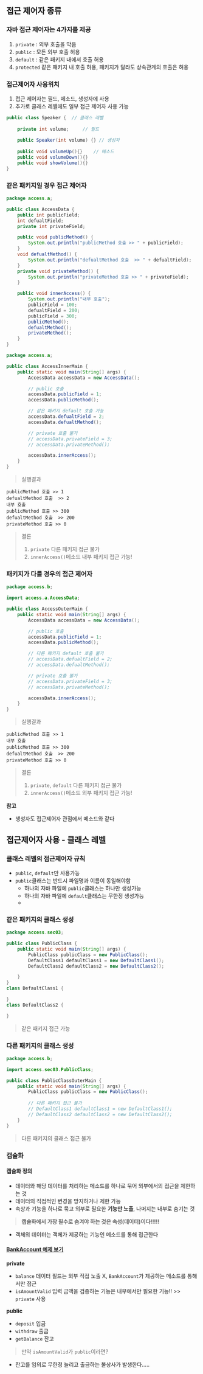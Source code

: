 ## 접근 제어자 종류

### 자바 접근 제어자는 4가지를 제공
1. `private` : 외부 호출을 막음
2. `public` : 모든 외부 호출 허용
3. `default` : 같은 패키지 내에서 호출 허용
4. `protected` 같은 패키지 내 호출 허용, 패키지가 달라도 상속관계의 호출은 허용

### 접근제어자 사용위치 
1. 접근 제어자는 필드, 메소드, 생성자에 사용
2. 추가로 클래스 레벨에도 일부 접근 제어자 사용 가능
 
```java
public class Speaker {  // 클래스 레벨
    
    private int volume;     // 필드
    
    public Speaker(int volume) {} // 생성자
    
    public void volumeUp(){}    // 메소드
    public void volumeDown(){}
    public void showVolume(){}
}
```

### 같은 패키지일 경우 접근 제어자
```java
package access.a;

public class AccessData {
    public int publicField;
    int defualtField;
    private int privateField;

    public void publicMethod() {
        System.out.println("publicMethod 호출 >> " + publicField);
    }
    void defualtMethod() {
        System.out.println("defualtMethod 호출  >> " + defualtField);
    }
    private void privateMethod() {
        System.out.println("privateMethod 호출 >> " + privateField);
    }

    public void innerAccess() {
        System.out.println("내부 호출");
        publicField = 100;
        defualtField = 200;
        publicField = 300;
        publicMethod();
        defualtMethod();
        privateMethod();
    }
}
```
```java
package access.a;

public class AccessInnerMain {
    public static void main(String[] args) {
        AccessData accessData = new AccessData();

        // public 호출
        accessData.publicField = 1;
        accessData.publicMethod();

        // 같은 패키지 default 호출 가능
        accessData.defualtField = 2;
        accessData.defualtMethod();

        // private 호출 불가
        // accessData.privateField = 3;
        // accessData.privateMethod();

        accessData.innerAccess();
    }
}
```
> 실행결과
```
publicMethod 호출 >> 1
defualtMethod 호출  >> 2
내부 호출
publicMethod 호출 >> 300
defualtMethod 호출  >> 200
privateMethod 호출 >> 0
```
> 결론
> 1. `private` 다른 패키지 접근 불가
> 2. `innerAccess()`메소드 내부 패키지 접근 가능!

### 패키지가 다를 경우의 접근 제어자
```java
package access.b;

import access.a.AccessData;

public class AccessOuterMain {
    public static void main(String[] args) {
        AccessData accessData = new AccessData();

        // public 호출
        accessData.publicField = 1;
        accessData.publicMethod();

        // 다른 패키지 default 호출 불가
        // accessData.defualtField = 2;
        // accessData.defualtMethod();

        // private 호출 불가
        // accessData.privateField = 3;
        // accessData.privateMethod();

        accessData.innerAccess();
    }
}
```
> 실행결과
```
publicMethod 호출 >> 1
내부 호출
publicMethod 호출 >> 300
defualtMethod 호출  >> 200
privateMethod 호출 >> 0
```
> 결론
> 1. `private`, `default` 다른 패키지 접근 불가
> 2. `innerAccess()`메소드 외부 패키지 접근 가능!

**참고** 
- 생성자도 접근제어자 관점에서 메소드와 같다


## 접근제어자 사용 - 클래스 레벨

### 클래스 레벨의 접근제어자 규칙
- `public`, `default`만 사용가능
- `public`클래스는 반드시 파일명과 이름이 동일해야함
    - 하나의 자바 파일에 `public`클래스는 하나만 생성가능
    - 하나의 자바 파일에 `default`클래스는 무한정 생성가능
    - 
### 같은 패키지의 클래스 생성
```java
package access.sec03;

public class PublicClass {
    public static void main(String[] args) {
        PublicClass publicClass = new PublicClass();
        DefaultClass1 defaultClass1 = new DefaultClass1();
        DefaultClass2 defaultClass2 = new DefaultClass2();

    }
}
class DefaultClass1 {

}
class DefaultClass2 {

}
```
> 같은 패키지 접근 가능

### 다른 패키지의 클래스 생성
```java
package access.b;

import access.sec03.PublicClass;

public class PublicClassOuterMain {
    public static void main(String[] args) {
        PublicClass publicClass = new PublicClass();
        
        // 다른 패키지 접근 불가
        // DefaultClass1 defaultClass1 = new DefaultClass1();
        // DefaultClass2 defaultClass2 = new DefaultClass2();
    }
}
```
> 다른 패키지의 클래스 접근 불가


### 캡슐화

#### 캡슐화 정의
- 데이터와 해당 데이터를 처리하는 메소드를 하나로 묶어 외부에서의 접근을 제한하는 것
- 데이터의 직접적인 변경을 방지하거나 제한 가능
- 속상과 기능을 하나로 묶고 외부로 필요한 **기능만 노출**, 나머지는 내부로 숨기는 것
> **캡슐화에서 가장 필수로 숨겨야 하는 것은 속성(데이터)이다!!!!!**
  - 객체의 데이터는 객체가 제공하는 기능인 메소드를 통해 접근한다

#### [BankAccount 예제 보기]()
**private**
- `balance` 데이터 필드는 외부 직접 노출 X, `BankAccount`가 제공하는 메소드를 통해서만 접근
- `isAmountValid` 입력 금액을 검증하는 기능은 내부에서만 필요한 기능!! >> `private` 사용

**public**
- `deposit` 입금
- `withdraw` 출금
- `getBalance` 잔고
> 만약 `isAmountValid`가 `public`이라면?
- 잔고를 임의로 무한정 늘리고 출금하는 불상사가 발생한다.....

 